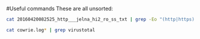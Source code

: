 #Useful commands
These are all unsorted:

```bash
cat 20160420082525_http___jelna_hi2_ro_ss_txt | grep -Eo "(http|https)://[a-zA-Z0-9./?=_-]*" | sort | uniq >> URLs.txt

cat cowrie.log* | grep virustotal
```
